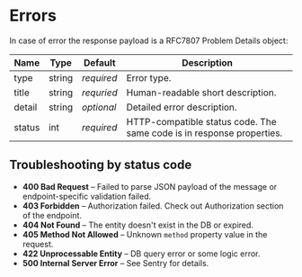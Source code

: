 # Errors

In case of error the response payload is a RFC7807 Problem Details object:

Name   | Type   | Default    | Description
------ | ------ | ---------- | ---------------------------------
type   | string | _required_ | Error type.
title  | string | _requried_ | Human-readable short description.
detail | string | _optional_ | Detailed error description.
status | int    | _required_ | HTTP-compatible status code. The same code is in response properties.

## Troubleshooting by status code

- **400 Bad Request** – Failed to parse JSON payload of the message or endpoint-specific validation failed.
- **403 Forbidden** – Authorization failed. Check out Authorization section of the endpoint.
- **404 Not Found** – The entity doesn't exist in the DB or expired.
- **405 Method Not Allowed** – Unknown `method` property value in the request.
- **422 Unprocessable Entity** – DB query error or some logic error.
- **500 Internal Server Error** – See Sentry for details.
